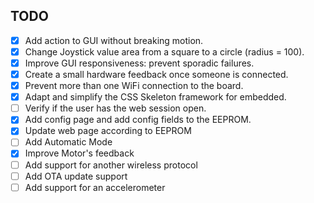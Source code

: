 ## TODO

- [x] Add action to GUI without breaking motion.
- [x] Change Joystick value area from a square to a circle (radius = 100).
- [x] Improve GUI responsiveness: prevent sporadic failures.
- [x] Create a small hardware feedback once someone is connected.
- [x] Prevent more than one WiFi connection to the board.
- [x] Adapt and simplify the CSS Skeleton framework for embedded.
- [ ] Verify if the user has the web session open.
- [x] Add config page and add config fields to the EEPROM.
- [x] Update web page according to EEPROM
- [ ] Add Automatic Mode
- [x] Improve Motor's feedback
- [ ] Add support for another wireless protocol
- [ ] Add OTA update support
- [ ] Add support for an accelerometer
